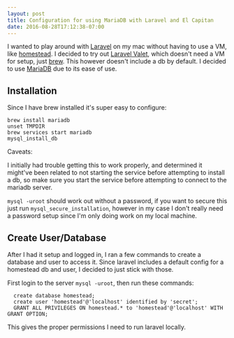 ```yaml
---
layout: post
title: Configuration for using MariaDB with Laravel and El Capitan
date: 2016-08-28T17:12:38-07:00
---
```


I wanted to play around with [Laravel](http://www.laravel.com) on my mac without having to use a VM, like [homestead](http://www.laravel.com/docs/homestead). I decided to try out [Laravel Valet](http://laravel.com/docs/valet), which doesn't need a VM for setup, just [brew](http://brew.sh/). This however doesn't include a db by default. I decided to use [MariaDB](https://mariadb.com/) due to its ease of use.


## Installation

Since I have brew installed it's super easy to configure:

~~~~
brew install mariadb
unset TMPDIR
brew services start mariadb
mysql_install_db
~~~~

Caveats:

I initially had trouble getting this to work properly, and determined it might've been related to not starting the service before attempting to install a db, so make sure you start the service before attempting to connect to the mariadb server.

`mysql -uroot` should work out without a password, if you want to secure this just run `mysql_secure_installation`, however in my case I don't really need a password setup since I'm only doing work on my local machine.

## Create User/Database

After I had it setup and logged in, I ran a few commands to create a database and user to access it. Since laravel includes a default config for a homestead db and user, I decided to just stick with those.

First login to the server `mysql -uroot`, then run these commands:

~~~~
  create database homestead;
  create user 'homestead'@'localhost' identified by 'secret';
  GRANT ALL PRIVILEGES ON homestead.* to 'homestead'@'localhost' WITH GRANT OPTION;
~~~~

This gives the proper permissions I need to run laravel locally.
